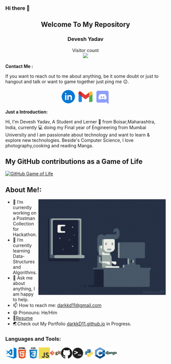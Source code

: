 ### Hi there 👋

<p align="center">
 <h2 align="center">Welcome To My Repository</h2>
 <h3 align="center">Devesh Yadav </h3>
</p>

<p align="center"> 
  Visitor count<br>
  <img src="https://profile-counter.glitch.me/darkkD11/count.svg" />
</p>

**Contact Me :**

If you want to reach out to me about anything, be it some doubt or just to hangout and talk or want to game together just ping me 😉.
<p align="center">
 <a href="https://www.linkedin.com/in/darkkd11/" target="blank"><img align="center" src="https://github.com/darkkD11/darkkD11/blob/main/resources/linkedin.svg" alt="linkedin.com/in/darkkd11" height="50" width="50" /></a>
  <a href="mailto:darkkd11@gmail.com" target="blank"><img align="center" src="https://github.com/darkkD11/darkkD11/blob/main/resources/gmail.svg" alt="darkkd11@gmail.com" height="50" width="50" /></a>
   <a href="https://discord.com/users/470086098194792469" target="blank"><img align="center" src="https://github.com/darkkD11/darkkD11/blob/main/resources/discord-bubble.svg" alt="darkkD11#2025" height="50" width="50" /></a>
</p>

**Just a Introduction:**

Hi, I'm Devesh Yadav, A Student and Lerner 🚀 from Boisar,Maharashtra, India, currently 💻 doing my Final year of Engineering from Mumbai University and I am passionate about technology and want to learn & explore new technologies. Beside's Computer Science, I love photography,cooking and reading Manga.

## My GitHub contributions as a Game of Life
[![GitHub Game of Life](https://github4life.herokuapp.com/darkkD11.gif)](https://github4life.herokuapp.com/darkkD11)


## About Me!:

  <img align="right" alt="GIF" src="https://github.com/darkkD11/darkkD11/blob/main/resources/coder.gif" width="400" />
  
- 🔭 I’m currently working on a Postman Collection for Hackathon.
- 🌱 I’m currently learning Data-Structures and Algorithms.
- 💬 Ask me about anything, I am happy to help.
- 📫 How to reach me: darkkd11@gmail.com
- 😄 Pronouns: He/Him
- 📝[Resume](https://media-exp1.licdn.com/media/AAYUAQR3AAgAAQAAAAAAACYyu2GqIZC8QjGnl9tYZ6xrXw.png)
- 🌏Check out My Portfolio [darkkD11.github.io](https://darkkd11.github.io/) in Progress.

### Languages and Tools: 

<img align="left" alt="Visual Studio Code" width="35px" src="https://raw.githubusercontent.com/github/explore/80688e429a7d4ef2fca1e82350fe8e3517d3494d/topics/visual-studio-code/visual-studio-code.png" />
<img align="left" alt="HTML5" width="35px" src="https://raw.githubusercontent.com/github/explore/80688e429a7d4ef2fca1e82350fe8e3517d3494d/topics/html/html.png" />
<img align="left" alt="CSS3" width="35px" src="https://raw.githubusercontent.com/github/explore/80688e429a7d4ef2fca1e82350fe8e3517d3494d/topics/css/css.png" />
<img align="left" alt="JavaScript" width="35px" src="https://raw.githubusercontent.com/github/explore/80688e429a7d4ef2fca1e82350fe8e3517d3494d/topics/javascript/javascript.png" />
<img align="left" alt="Git" width="35px" src="https://raw.githubusercontent.com/github/explore/80688e429a7d4ef2fca1e82350fe8e3517d3494d/topics/git/git.png" />
<img align="left" alt="GitHub" width="35px" src="https://raw.githubusercontent.com/github/explore/78df643247d429f6cc873026c0622819ad797942/topics/github/github.png" />
<img align="left" alt="HTML5" width="35px" src="https://raw.githubusercontent.com/github/explore/80688e429a7d4ef2fca1e82350fe8e3517d3494d/topics/terminal/terminal.png" />
<img align="left" alt="HTML5" width="35px" src="https://raw.githubusercontent.com/github/explore/80688e429a7d4ef2fca1e82350fe8e3517d3494d/topics/python/python.png" />
<img align="left" alt="HTML5" width="35px" src="https://raw.githubusercontent.com/github/explore/80688e429a7d4ef2fca1e82350fe8e3517d3494d/topics/cpp/cpp.png" />
<img align="left" alt="HTML5" width="35px" src="https://raw.githubusercontent.com/github/explore/80688e429a7d4ef2fca1e82350fe8e3517d3494d/topics/django/django.png" />
<br>

